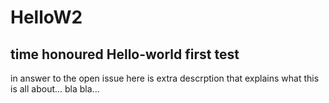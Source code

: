 # HelloW2
time honoured Hello-world first test
--
in answer to the open issue here is extra descrption that explains what this is all about...
bla bla...

